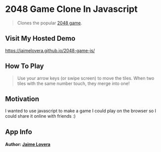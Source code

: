 # 2048 Game Clone In Javascript

> Clones the popular [2048 game](https://play2048.co/).

## Visit My Hosted Demo
https://jaimelovera.github.io/2048-game-js/

## How To Play

> Use your arrow keys (or swipe screen) to move the tiles. When two tiles with the same number touch, they merge into one!



## Motivation
I wanted to use javascript to make a game I could play on the browser so I could share it online with friends :)

## App Info

#### Author: [Jaime Lovera](https://www.jaimelovera.com/)